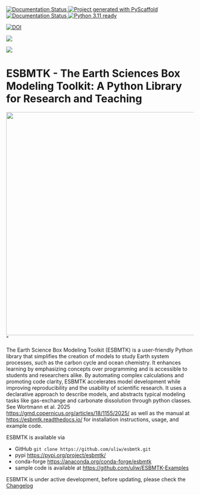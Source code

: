 <a href="https://pypi.org/project/esbmtk/">
<img alt="Documentation Status" src="https://img.shields.io/pypi/v/esbmtk.svg"/>
</a>

<a href="https://pyscaffold.org">
<img alt="Project generated with PyScaffold" src="https://img.shields.io/badge/-PyScaffold-005CA0?logo=pyscaffold"/>
</a>

<a href="https://esbmtk.readthedocs.io/en/latest/?badge=latest">
<img alt="Documentation Status" src="https://readthedocs.org/projects/esbmtk/badge/?version=latest" />
</a>

<a href="https://img.shields.io/badge/Python-3.11-blue.svg">
<img alt="Python 3.11 ready" src="https://www.python.org" />
</a>

<a href="https://doi.org/10.5281/zenodo.14549407"><img src="https://zenodo.org/badge/DOI/10.5281/zenodo.14549407.svg" alt="DOI"></a>

<a href="https://anaconda.org/conda-forge/scores"> <img src="https://anaconda.org/conda-forge/scores/badges/version.svg" /> </a>

<a href="https://anaconda.org/conda-forge/scores"> <img src="https://anaconda.org/conda-forge/scores/badges/latest_release_relative_date.svg" /> </a>


# ESBMTK - The  Earth Sciences Box Modeling Toolkit:  A Python Library for Research and Teaching

<img src="https://raw.githubusercontent.com/uliw/esbmtk/staging/mpc.png" width="600px" align="center">"

The Earth Science Box Modeling Toolkit (ESBMTK) is a user-friendly Python library that simplifies the creation of models to study Earth system processes, such as the carbon cycle and ocean chemistry. It enhances learning by emphasizing concepts over programming and is accessible to students and researchers alike. By automating complex calculations and promoting code clarity, ESBMTK accelerates model development while improving reproducibility and the usability of scientific research. It uses a declarative approach to describe models, and abstracts typical modeling tasks like gas-exchange and carbonate dissolution through python classes. See Wortmann et al. 2025 <https://gmd.copernicus.org/articles/18/1155/2025/> as well as the manual at <https://esbmtk.readthedocs.io/> for installation instructions, usage, and example code.

ESBMTK is available via

-   GitHub `git clone https://github.com/uliw/esbmtk.git`
-   pypi <https://pypi.org/project/esbmtk/>
-   conda-forge <https://anaconda.org/conda-forge/esbmtk>
-   sample code is available at <https://github.com/uliw/ESBMTK-Examples>

ESBMTK is under active development, before updating, please check the [Changelog](https://esbmtk.readthedocs.io/en/latest/changelog.html)
